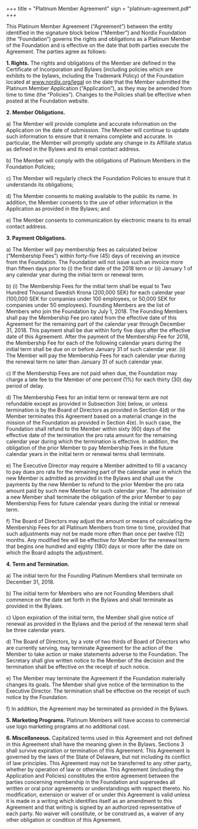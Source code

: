 +++
title = "Platinum Member Agreement"
sign = "platinum-agreement.pdf"
+++

This Platinum Member Agreement (“Agreement”) between the entity identified in the signature block below (“Member”) and Nordix Foundation (the “Foundation”) governs the rights and obligations as a Platinum Member of the Foundation and is effective on the date that both parties execute the Agreement. The parties agree as follows:

__1. Rights.__ The rights and obligations of the Member are defined in the Certificate of Incorporation and Bylaws (including policies which are exhibits to the bylaws, including the Trademark Policy) of the Foundation located at www.nordix.org/legal on the date that the Member submitted the Platinum Member Application (“Application”), as they may be amended from time to time (the “Policies”). Changes to the Policies shall be effective when posted at the Foundation website.

__2. Member Obligations.__

a) The Member will provide complete and accurate information on the Application on the date of submission. The Member will continue to update such information to ensure that it remains complete and accurate. In particular, the Member will promptly update any change in its Affiliate status as defined in the Bylaws and its email contact address.

b) The Member will comply with the obligations of Platinum Members in the Foundation Policies;

c) The Member will regularly check the Foundation Policies to ensure that it understands its obligations;

d) The Member consents to making available to the public its name. In addition, the Member consents to the use of other information in the Application as provided in the Bylaws; and

e) The Member consents to communication by electronic means to its email contact address.

__3. Payment Obligations.__

a) The Member will pay membership fees as calculated below (“Membership Fees”) within forty-five (45) days of receiving an invoice from the Foundation. The Foundation will not issue such an invoice more than fifteen days prior to (i) the first date of the 2018 term or (ii) January 1 of any calendar year during the initial term or renewal term.

b) (i) The Membership Fees for the initial term shall be equal to Two Hundred Thousand Swedish Krona (200,000 SEK) for each calendar year (100,000 SEK for companies under 100 employees, or 50,000 SEK for companies under 50 employees).  Founding Members are the list of Members who join the Foundation by July 1, 2018. The Founding Members shall pay the Membership Fee pro rated from  the effective date of this Agreement for the remaining part of the calendar year through December 31, 2018. This payment shall be due within forty five days after the effective date of this Agreement. After the payment of the Membership Fee for 2018, the Membership Fee for each of the following calendar years during the initial term shall be due on or before January 31 of such calendar year. (ii) The Member will pay the Membership Fees for each calendar year during the renewal term no later than January 31 of such calendar year.

c) If the  Membership Fees are not paid when due, the Foundation may charge a late fee to the Member of one percent (1%) for each thirty (30) day period of delay.

d) The Membership Fees for an initial term or renewal term are not refundable except as provided in Subsection 3(e) below, or unless termination is by the Board of Directors as provided in Section 4(d) or the Member terminates this Agreement based on a material change in the mission of the Foundation as provided in Section 4(e).  In such case, the Foundation shall refund to the Member within sixty (60) days of the effective date of the termination the pro rata amount for the remaining calendar year during which the termination is effective. In addition, the obligation of the prior Member to pay Membership Fees in the future calendar years in the initial term or renewal terms shall terminate.

e) The Executive Director may require a Member admitted to fill a vacancy to pay dues pro rata  for the remaining part of the calendar year in which the new Member is admitted as provided in the Bylaws and shall use the payments by the new Member to refund to the prior Member the pro rata amount paid by such new Member for such calendar year.  The admission of a new Member shall terminate the obligation of the prior Member to pay Membership Fees for future calendar years during the initial or renewal term.

f)  The Board of Directors may adjust the amount or means of calculating the Membership Fees for all Platinum Members from time to time, provided that such adjustments may not be made more often than once per twelve (12) months. Any modified fee will be effective for Member for the renewal term that begins one hundred and eighty (180) days or more after the date on which the Board adopts the adjustment.

__4. Term and Termination.__

a) The initial term for the Founding Platinum Members shall terminate on December 31, 2018.

b) The initial term for Members who are not Founding Members shall commence on the date set forth in the Bylaws and shall terminate as provided in the Bylaws.

c) Upon expiration of the initial term, the Member shall give notice of renewal as provided in the Bylaws and the period of the renewal term shall be three calendar years.

d) The Board of Directors, by a vote of two thirds of Board of Directors who are currently serving, may terminate Agreement for the action of the Member to take action or make statements adverse to  the Foundation. The Secretary shall give written notice to the Member of the decision and the termination shall be effective on the receipt of such notice.

e) The Member may terminate the Agreement if the Foundation materially changes its goals. The Member shall give notice of the termination to the Executive Director. The termination shall be effective on the receipt of such notice by the Foundation.

f) In addition, the Agreement may be terminated as provided in the Bylaws.

__5. Marketing Programs.__ Platinum Members will have access to commercial use logo marketing programs at no additional cost.

__6. Miscellaneous.__ Capitalized terms used in this Agreement and not defined in this Agreement shall have the meaning given in the Bylaws. Sections 3 shall survive expiration or termination of this Agreement. This Agreement is governed by the laws of the State of Delaware, but not including its conflict of law principles. This Agreement may not be transferred to any other party, whether by operation of law or otherwise. This Agreement (including the Application and Policies) constitutes the entire agreement between the parties concerning membership in the Foundation and supersedes all written or oral prior agreements or understandings with respect thereto. No modification, extension or waiver of or under this Agreement is valid unless it is made in a writing which identifies itself as an amendment to this Agreement and that writing is signed by an authorized representative of each party. No waiver will constitute, or be construed as, a waiver of any other obligation or condition of this Agreement.
